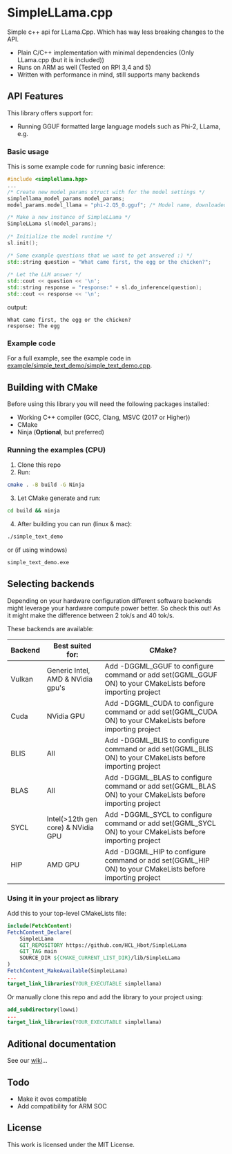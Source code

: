# SimpleLLama.cpp
Simple c++ api for LLama.Cpp. Which has way less breaking changes to the API. 

- Plain C/C++ implementation with minimal dependencies (Only LLama.cpp (but it is included))
- Runs on ARM as well (Tested on RPI 3,4 and 5)
- Written with performance in mind, still supports many backends

## API Features
This library offers support for:
- Running GGUF formatted large language models such as Phi-2, LLama, e.g.

### Basic usage

This is some example code for running basic inference:

```cpp
#include <simplellama.hpp>
...
/* Create new model params struct with for the model settings */
simplellama_model_params model_params;
model_params.model_llama = "phi-2.Q5_0.gguf"; /* Model name, downloaded automatically by cmake */

/* Make a new instance of SimpleLLama */
SimpleLLama sl(model_params);
    
/* Initialize the model runtime */
sl.init();

/* Some example questions that we want to get answered :) */
std::string question = "What came first, the egg or the chicken?";
    
/* Let the LLM answer */
std::cout << question << '\n';
std::string response = "response:" + sl.do_inference(question);
std::cout << response << '\n'; 
```
output:
```text
What came first, the egg or the chicken?
response: The egg
```

### Example code
For a full example, see the example code in [example/simple_text_demo/simple_text_demo.cpp](example/simple_text_demo/simple_text_demo.cpp).

## Building with CMake
Before using this library you will need the following packages installed:

- Working C++ compiler (GCC, Clang, MSVC (2017 or Higher))
- CMake
- Ninja (**Optional**, but preferred)

### Running the examples (CPU)
1. Clone this repo
2. Run:
```bash
cmake . -B build -G Ninja
```
3. Let CMake generate and run:
```bash
cd build && ninja
```
4. After building you can run (linux & mac):
```bash
./simple_text_demo
```
or (if using windows)
```bat
simple_text_demo.exe
```
## Selecting backends
Depending on your hardware configuration different software backends might leverage your hardware compute power better.
So check this out! As it might make the difference between 2 tok/s and 40 tok/s.

These backends are available:

| Backend | Best suited for: | CMake? |
|--|--|--|
| Vulkan | Generic Intel, AMD & NVidia gpu's | Add -DGGML_GGUF to configure command or add set(GGML_GGUF ON) to your CMakeLists before importing project|
| Cuda | NVidia GPU |  Add -DGGML_CUDA to configure command or add set(GGML_CUDA ON) to your CMakeLists before importing project|
| BLIS | All |  Add -DGGML_BLIS to configure command or add set(GGML_BLIS ON) to your CMakeLists before importing project|
| BLAS | All |  Add -DGGML_BLAS to configure command or add set(GGML_BLAS ON) to your CMakeLists before importing project|
| SYCL | Intel(>12th gen core) & NVidia GPU |  Add -DGGML_SYCL to configure command or add set(GGML_SYCL ON) to your CMakeLists before importing project|
| HIP |  AMD GPU | Add -DGGML_HIP to configure command or add set(GGML_HIP ON) to your CMakeLists before importing project|

### Using it in your project as library
Add this to your top-level CMakeLists file:
```cmake
include(FetchContent)
FetchContent_Declare(
    SimpleLLama
    GIT_REPOSITORY https://github.com/HCL_Hbot/SimpleLLama
    GIT_TAG main
    SOURCE_DIR ${CMAKE_CURRENT_LIST_DIR}/lib/SimpleLLama
)
FetchContent_MakeAvailable(SimpleLLama)
...
target_link_libraries(YOUR_EXECUTABLE simplellama)
```
Or manually clone this repo and add the library to your project using:
```cmake
add_subdirectory(lowwi)
...
target_link_libraries(YOUR_EXECUTABLE simplellama)
```


## Aditional documentation
See our [wiki](https://HCL-Hbot.github.io/SimpleLLama/)...

## Todo
- Make it ovos compatible
- Add compatibility for ARM SOC

## License
This work is licensed under the MIT License.

